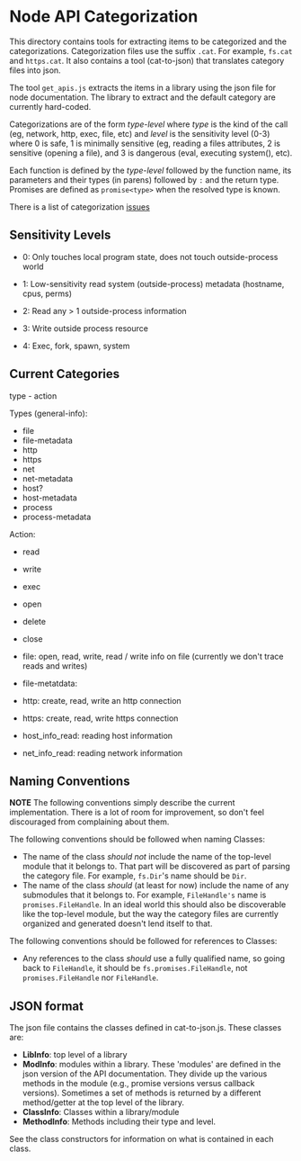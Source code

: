 # Node API Categorization

This directory contains tools for extracting items to be categorized and
the categorizations.  Categorization files use the suffix `.cat`.  For
example, `fs.cat` and `https.cat`.  It also contains a tool (cat-to-json)
that translates category files into json.

The tool `get_apis.js` extracts the items in a library using the json file
for node documentation.  The library to extract and the default category are
currently hard-coded.

Categorizations are of the form *type*-*level* where *type* is the kind of
the call (eg, network, http, exec, file, etc) and *level* is the sensitivity
level (0-3) where 0 is safe, 1 is minimally sensitive (eg, reading a files
attributes, 2 is sensitive (opening a file), and 3 is dangerous (eval,
executing system(), etc).

Each function is defined by the *type*-*level* followed by the function name,
its parameters and their types (in parens) followed by `:` and the
return type.  Promises are defined as `promise<type>` when the resolved
type is known.

There is a list of categorization [issues](issues.md)

## Sensitivity Levels

* 0: Only touches local program state, does not touch outside-process
world

* 1: Low-sensitivity read system (outside-process) metadata
  (hostname, cpus, perms)

* 2: Read any > 1 outside-process information

* 3: Write outside process resource

* 4: Exec, fork, spawn, system

## Current Categories

type - action

Types (general-info):

* file
* file-metadata
* http
* https
* net
* net-metadata
* host? 
* host-metadata
* process
* process-metadata

Action:

* read
* write
* exec
* open
* delete
* close

* file: open, read, write, read / write info on file (currently we
  don't trace reads and writes)

* file-metatdata: 

* http: create, read, write an http connection

* https: create, read, write https connection

* host_info_read: reading host information

* net_info_read: reading network information

## Naming Conventions

**NOTE** The following conventions simply describe the current implementation.
There is a lot of room for improvement, so don't feel discouraged from
complaining about them.

The following conventions should be followed when naming Classes:
- The name of the class *should not* include the name of the top-level
module that it belongs to. That part will be discovered as part of
parsing the category file. For example, `fs.Dir`'s name should be
`Dir`.
- The name of the class *should* (at least for now) include the name
of any submodules that it belongs to. For example, `FileHandle's`
name is `promises.FileHandle`. In an ideal world this should also
be discoverable like the top-level module, but the way the category
files are currently organized and generated doesn't lend itself
to that.

The following conventions should be followed for references to Classes:
- Any references to the class *should* use a fully qualified name,
so going back to `FileHandle`, it should be `fs.promises.FileHandle`,
not `promises.FileHandle` nor `FileHandle`.

## JSON format

The json file contains the classes defined in cat-to-json.js.  These classes
are:

  - **LibInfo**: top level of a library
  - **ModInfo**: modules within a library.  These 'modules' are defined in the
    json version of the API documentation.  They divide up the various methods
    in the module (e.g., promise versions versus  callback versions).  Sometimes
    a set of methods is returned by a different method/getter at the top
    level of the library.
  - **ClassInfo**: Classes within a library/module
  - **MethodInfo**: Methods including their type and level.

See the class constructors for information on what is contained in each class.


